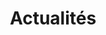 ---
layout: posts
title: Actualités
permalink: /actualites/
entries_layout: grid
classes: wide
sidebar:
  nav: "actualites"
---